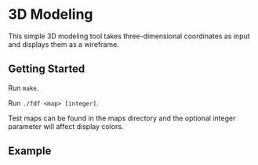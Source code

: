 # 3D Modeling

This simple 3D modeling tool takes three-dimensional coordinates as input and displays them as a wireframe.

## Getting Started

Run `make`.

Run `./fdf <map> [integer]`.

Test maps can be found in the maps directory and the optional integer parameter will affect display colors.

## Example
